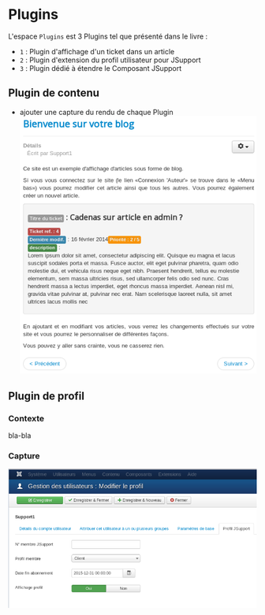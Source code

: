 Plugins
=====
L'espace `Plugins` est 3 Plugins tel que présenté dans le livre :

- `1` : Plugin d'affichage d'un ticket dans un article
- `2` : Plugin d'extension du profil utilisateur pour JSupport
- `3` : Plugin dédié à étendre le Composant JSupport

## Plugin de contenu

+ ajouter une capture du rendu de chaque Plugin
![alt text](/docs/captures/11EP06.png "Plugin de contenu")

Plugin de profil
-----

### Contexte
bla-bla

### Capture
![alt text](/docs/captures/11EP09.png "Plugin de profil")
